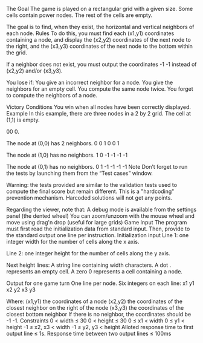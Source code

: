 The Goal
The game is played on a rectangular grid with a given size. Some cells contain power nodes. The rest of the cells are empty.

The goal is to find, when they exist, the horizontal and vertical neighbors of each node.
 	Rules
To do this, you must find each (x1,y1) coordinates containing a node, and display the (x2,y2) coordinates of the next node to the right, and the (x3,y3) coordinates of the next node to the bottom within the grid.

If a neighbor does not exist, you must output the coordinates -1 -1 instead of (x2,y2) and/or (x3,y3).

You lose if:
You give an incorrect neighbor for a node.
You give the neighbors for an empty cell.
You compute the same node twice.
You forget to compute the neighbors of a node.
 
Victory Conditions
You win when all nodes have been correctly displayed.
 	Example
	In this example, there are three nodes in a 2 by 2 grid. The cell at (1,1) is empty.
 
00
0.

 
The node at (0,0) has 2 neighbors.
0 0 1 0 0 1

 
The node at (1,0) has no neighbors.
1 0 -1 -1 -1 -1

 
The node at (0,1) has no neighbors.
0 1 -1 -1 -1 -1
 	Note
Don’t forget to run the tests by launching them from the “Test cases” window.

Warning: the tests provided are similar to the validation tests used to compute the final score but remain different. This is a "hardcoding" prevention mechanism. Harcoded solutions will not get any points.

Regarding the viewer, note that:
A debug mode is available from the settings panel (the dented wheel)
You can zoom/unzoom with the mouse wheel and move using drag'n drop (useful for large grids)
 	Game Input
The program must first read the initialization data from standard input. Then, provide to the standard output one line per instruction.
Initialization input
Line 1: one integer width for the number of cells along the x axis.

Line 2: one integer height for the number of cells along the y axis.

Next height lines: A string  line  containing  width  characters. A dot . represents an empty cell. A zero 0 represents a cell containing a node.

Output for one game turn
One line per node. Six integers on each line:   x1  y1  x2  y2  x3  y3

Where:
(x1,y1) the coordinates of a node
(x2,y2) the coordinates of the closest neighbor on the right of the node
(x3,y3) the coordinates of the closest bottom neighbor
If there is no neighbor, the coordinates should be -1 -1.
Constraints
0 < width ≤ 30
0 < height ≤ 30
0 ≤ x1 < width
0 ≤ y1 < height
-1 ≤ x2, x3 < width
-1 ≤ y2, y3 < height
Alloted response time to first output line ≤ 1s.
Response time between two output lines ≤ 100ms